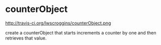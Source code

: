 counterObject
============

http://travis-ci.org/lwscroggins/counterObject.png

create a counterObject that starts increments a counter by one and then
retrieves that value.
